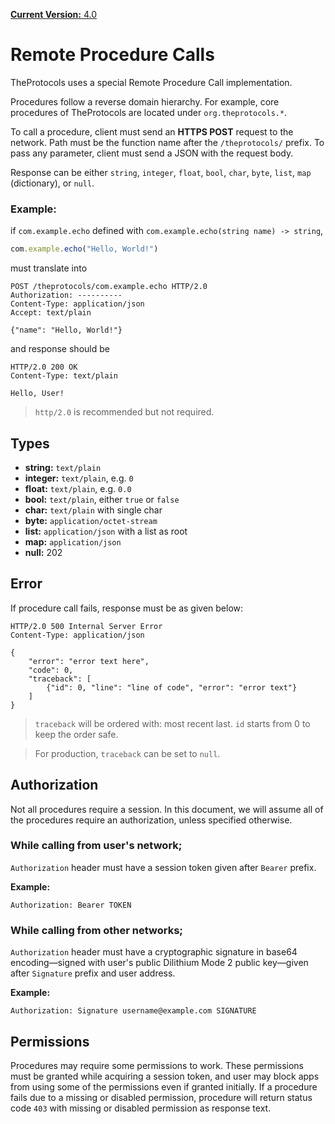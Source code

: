 [**Current Version:** 4.0](README.md)

# Remote Procedure Calls

TheProtocols uses a special Remote Procedure Call implementation.

Procedures follow a reverse domain hierarchy. For example, core procedures of TheProtocols are located under `org.theprotocols.*`.

To call a procedure, client must send an **HTTPS POST** request to the network. Path must be the function name after the `/theprotocols/` prefix. To pass any parameter, client must send a JSON with the request body.

Response can be either `string`, `integer`, `float`, `bool`, `char`, `byte`, `list`, `map` (dictionary), or `null`.

### Example:

if `com.example.echo` defined with `com.example.echo(string name) -> string`,

```js
com.example.echo("Hello, World!")
```

must translate into

```plaintext
POST /theprotocols/com.example.echo HTTP/2.0
Authorization: ----------
Content-Type: application/json
Accept: text/plain

{"name": "Hello, World!"}
```

and response should be

```
HTTP/2.0 200 OK
Content-Type: text/plain

Hello, User!
```

> `http/2.0` is recommended but not required.

## Types

- **string:** `text/plain`
- **integer:** `text/plain`, e.g. `0`
- **float:** `text/plain`, e.g. `0.0`
- **bool:** `text/plain`, either `true` or `false`
- **char:** `text/plain` with single char
- **byte:** `application/octet-stream`
- **list:** `application/json` with a list as root
- **map:** `application/json`
- **null:** 202

## Error

If procedure call fails, response must be as given below:

```plaintext
HTTP/2.0 500 Internal Server Error
Content-Type: application/json

{
    "error": "error text here",
    "code": 0,
    "traceback": [
        {"id": 0, "line": "line of code", "error": "error text"}
    ]
}
```

> `traceback` will be ordered with: most recent last. `id` starts from 0 to keep the order safe.

> For production, `traceback` can be set to `null`.

## Authorization

Not all procedures require a session. In this document, we will assume all of the procedures require an authorization, unless specified otherwise.

### While calling from user's network;

`Authorization` header must have a session token given after `Bearer` prefix.

**Example:**
```plaintext
Authorization: Bearer TOKEN
```

### While calling from other networks;

`Authorization` header must have a cryptographic signature in base64 encoding—signed with user's public Dilithium Mode 2 public key—given after `Signature` prefix and user address.

**Example:**
```plaintext
Authorization: Signature username@example.com SIGNATURE
```

## Permissions

Procedures may require some permissions to work. These permissions must be granted while acquiring a session token, and user may block apps from using some of the permissions even if granted initially. If a procedure fails due to a missing or disabled permission, procedure will return status code `403` with missing or disabled permission as response text.
